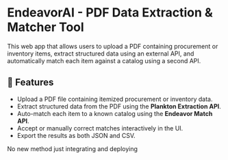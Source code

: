 # EndeavorAI - PDF Data Extraction & Matcher Tool

This web app that allows users to upload a PDF containing procurement or inventory items, extract structured data using an external API, and automatically match each item against a catalog using a second API.

## 🚀 Features

- Upload a PDF file containing itemized procurement or inventory data.
- Extract structured data from the PDF using the **Plankton Extraction API**.
- Auto-match each item to a known catalog using the **Endeavor Match API**.
- Accept or manually correct matches interactively in the UI.
- Export the results as both JSON and CSV.

No new method just integrating and deploying
